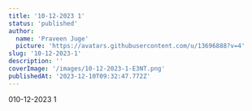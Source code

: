 ```yaml
---
title: '10-12-2023 1'
status: 'published'
author:
  name: 'Praveen Juge'
  picture: 'https://avatars.githubusercontent.com/u/13696888?v=4'
slug: '10-12-2023-1'
description: ''
coverImage: '/images/10-12-2023-1-E3NT.png'
publishedAt: '2023-12-10T09:32:47.772Z'
---
```


010-12-2023 1